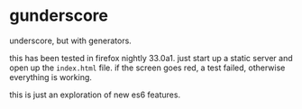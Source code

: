 # gunderscore

underscore, but with generators.

this has been tested in firefox nightly 33.0a1. just start up a static server and open up the `index.html` file. if the screen goes red, a test failed, otherwise everything is working.

this is just an exploration of new es6 features.
